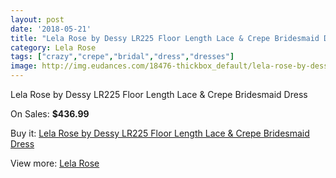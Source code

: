 ```yaml
---
layout: post
date: '2018-05-21'
title: "Lela Rose by Dessy LR225 Floor Length Lace & Crepe Bridesmaid Dress"
category: Lela Rose
tags: ["crazy","crepe","bridal","dress","dresses"]
image: http://img.eudances.com/18476-thickbox_default/lela-rose-by-dessy-lr225-floor-length-lace-crepe-bridesmaid-dress.jpg
---
```

Lela Rose by Dessy LR225 Floor Length Lace & Crepe Bridesmaid Dress

On Sales: **$436.99**
<a href="https://www.eudances.com/en/lela-rose/5454-lela-rose-by-dessy-lr225-floor-length-lace-crepe-bridesmaid-dress.html"><amp-img layout="responsive" width="600" height="600" src="//img.eudances.com/18476-thickbox_default/lela-rose-by-dessy-lr225-floor-length-lace-crepe-bridesmaid-dress.jpg" alt="Lela Rose by Dessy LR225 Floor Length Lace & Crepe Bridesmaid Dress 0" /></a>
<a href="https://www.eudances.com/en/lela-rose/5454-lela-rose-by-dessy-lr225-floor-length-lace-crepe-bridesmaid-dress.html"><amp-img layout="responsive" width="600" height="600" src="//img.eudances.com/18477-thickbox_default/lela-rose-by-dessy-lr225-floor-length-lace-crepe-bridesmaid-dress.jpg" alt="Lela Rose by Dessy LR225 Floor Length Lace & Crepe Bridesmaid Dress 1" /></a>

Buy it: [Lela Rose by Dessy LR225 Floor Length Lace & Crepe Bridesmaid Dress](https://www.eudances.com/en/lela-rose/5454-lela-rose-by-dessy-lr225-floor-length-lace-crepe-bridesmaid-dress.html "Lela Rose by Dessy LR225 Floor Length Lace & Crepe Bridesmaid Dress")

View more: [Lela Rose](https://www.eudances.com/en/96-lela-rose "Lela Rose")